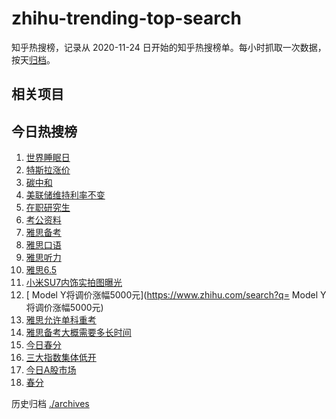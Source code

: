 # zhihu-trending-top-search

知乎热搜榜，记录从 2020-11-24
日开始的知乎热搜榜单。每小时抓取一次数据，按天[归档](./archives)。

## 相关项目

## 今日热搜榜

<!-- BEGIN -->
<!-- 最后更新时间 Thu Mar 21 2024 18:08:05 GMT+0800 (China Standard Time) -->

1. [世界睡眠日](https://www.zhihu.com/search?q=世界睡眠日)
1. [特斯拉涨价](https://www.zhihu.com/search?q=特斯拉涨价)
1. [碳中和](https://www.zhihu.com/search?q=碳中和)
1. [美联储维持利率不变](https://www.zhihu.com/search?q=美联储维持利率不变)
1. [在职研究生](https://www.zhihu.com/search?q=在职研究生)
1. [考公资料](https://www.zhihu.com/search?q=考公资料)
1. [雅思备考](https://www.zhihu.com/search?q=雅思备考)
1. [雅思口语](https://www.zhihu.com/search?q=雅思口语)
1. [雅思听力](https://www.zhihu.com/search?q=雅思听力)
1. [雅思6.5](https://www.zhihu.com/search?q=雅思6.5)
1. [小米SU7内饰实拍图曝光](https://www.zhihu.com/search?q=小米SU7内饰实拍图曝光)
1. [ Model Y将调价涨幅5000元](https://www.zhihu.com/search?q= Model
   Y将调价涨幅5000元)
1. [雅思允许单科重考](https://www.zhihu.com/search?q=雅思允许单科重考)
1. [雅思备考大概需要多长时间](https://www.zhihu.com/search?q=雅思备考大概需要多长时间)
1. [今日春分](https://www.zhihu.com/search?q=今日春分)
1. [三大指数集体低开](https://www.zhihu.com/search?q=三大指数集体低开)
1. [今日A股市场](https://www.zhihu.com/search?q=今日A股市场)
1. [春分](https://www.zhihu.com/search?q=春分)

<!-- END -->

历史归档 [./archives](./archives)
